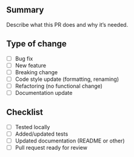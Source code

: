 ## Summary
Describe what this PR does and why it’s needed.

## Type of change
- [ ] Bug fix
- [ ] New feature
- [ ] Breaking change
- [ ] Code style update (formatting, renaming)
- [ ] Refactoring (no functional change)
- [ ] Documentation update

## Checklist
- [ ] Tested locally
- [ ] Added/updated tests
- [ ] Updated documentation (README or other)
- [ ] Pull request ready for review
